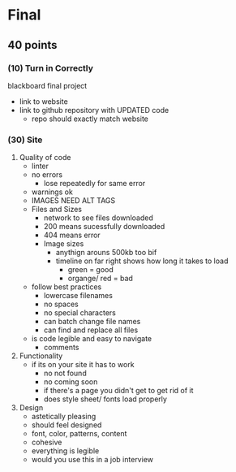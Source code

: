 # Final
## 40 points
### (10) Turn in Correctly
blackboard final project
- link to website
- link to github repository with UPDATED code
    - repo should exactly match website
### (30) Site
1. Quality of code
    - linter
    - no errors
        - lose repeatedly for same error
    - warnings ok
    - IMAGES NEED ALT TAGS
    - Files and Sizes
        - network to see files downloaded
        - 200 means sucessfully downloaded
        - 404 means error
        - Image sizes
            - anythign arouns 500kb too bif
            - timeline on far right shows how long it takes to load
                - green = good
                - organge/ red = bad
    - follow best practices
        - lowercase filenames
        - no spaces
        - no special characters
        - can batch change file names
        - can find and replace all files
    - is code legible and easy to navigate
        - comments
2. Functionality
    - if its on your site it has to work
        - no not found
        - no coming soon
        - if there's a page you didn't get to get rid of it
        - does style sheet/ fonts load properly
3. Design
    - astetically pleasing
    - should feel designed
    - font, color, patterns, content
    - cohesive
    - everything is legible
    - would you use this in a job interview